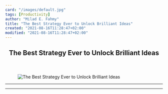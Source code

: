 ```yaml
---
card: "/images/default.jpg"
tags: [Productivity]
author: "Milad E. Fahmy"
title: "The Best Strategy Ever to Unlock Brilliant Ideas"
created: "2021-08-16T11:28:47+02:00"
modified: "2021-08-16T11:28:47+02:00"
---
```

<div class="site-wrapper">
<main id="site-main" class="site-main outer">
<div class="inner">
<article class="post-full post tag-productivity tag-creativity tag-time-management tag-meditation tag-technology tag-accelerator tag-mental-health tag-mental-models tag-podcast tag-education tag-edutainment tag-sam-harris tag-lean-startup tag-students tag-deep-learning tag-learning tag-success ">
<header class="post-full-header">
<h1 class="post-full-title">The Best Strategy Ever to Unlock Brilliant Ideas</h1>
</header>
<figure class="post-full-image">
<picture>
<source media="(max-width: 700px)" sizes="1px" srcset="data:image/gif;base64,R0lGODlhAQABAIAAAAAAAP///yH5BAEAAAAALAAAAAABAAEAAAIBRAA7 1w">
<source media="(min-width: 701px)" sizes="(max-width: 800px) 400px,
(max-width: 1170px) 700px,
1400px" srcset="/news/content/images/size/w300/2019/07/photo-1445583934509-4ad5ffe6ef08.jpeg 300w,
/news/content/images/size/w600/2019/07/photo-1445583934509-4ad5ffe6ef08.jpeg 600w,
/news/content/images/size/w1000/2019/07/photo-1445583934509-4ad5ffe6ef08.jpeg 1000w,
/news/content/images/size/w2000/2019/07/photo-1445583934509-4ad5ffe6ef08.jpeg 2000w">
<img onerror="this.style.display='none'" src="/news/content/images/size/w2000/2019/07/photo-1445583934509-4ad5ffe6ef08.jpeg" alt="The Best Strategy Ever to Unlock Brilliant Ideas">
</picture>
</figure>
<section class="post-full-content">
<div class="post-content">
</div>
<hr>
<hr>
</section>
</article>
</div>
</main>
</div>
<!-- Google Tag Manager (noscript) -->
<!-- End Google Tag Manager (noscript) -->
